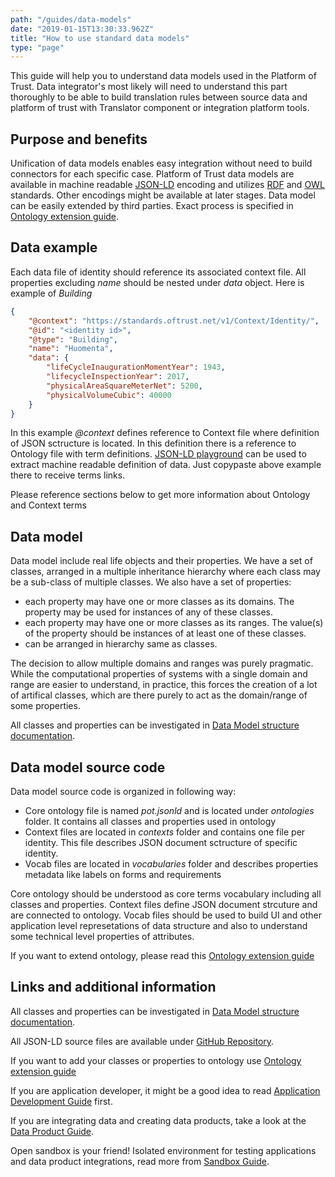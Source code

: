 ```yaml
---
path: "/guides/data-models"
date: "2019-01-15T13:30:33.962Z"
title: "How to use standard data models"
type: "page"
---
```

This guide will help you to understand data models used in the Platform of Trust. Data integrator's most likely will need to understand this part thoroughly to be able to build translation rules between source data and platform of trust with Translator component or integration platform tools. 

## Purpose and benefits
Unification of data models enables easy integration without need to build connectors for each specific case. 
Platform of Trust data models are available in machine readable [JSON-LD](https://json-ld.org/) encoding and utilizes [RDF](https://www.w3.org/RDF/) and [OWL](https://www.w3.org/OWL/) standards. Other encodings might be available at later stages. Data model can be easily extended by third parties. Exact process is specified in [Ontology extension guide](/guides/data-models-extension).

## Data example
Each data file of identity should reference its associated context file. All properties excluding *name* should be nested under *data* object. Here is example of *Building*

```JSON
{
    "@context": "https://standards.oftrust.net/v1/Context/Identity/",
    "@id": "<identity id>",
    "@type": "Building",
    "name": "Huomenta",
    "data": {
        "lifeCycleInaugurationMomentYear": 1943,
		"lifecycleInspectionYear": 2017,
        "physicalAreaSquareMeterNet": 5200,
        "physicalVolumeCubic": 40000
    }
}
```

In this example *@context* defines reference to Context file where definition of JSON sctructure is located. In this definition there is a reference to Ontology file with term definitions. [JSON-LD playground](https://json-ld.org/playground/) can be used to extract machine readable definition of data. Just copypaste above example there to receive terms links.

Please reference sections below to get more information about Ontology and Context terms

## Data model
Data model include real life objects and their properties.
We have a set of classes, arranged in a multiple inheritance hierarchy where each class may be a sub-class of multiple classes.
We also have a set of properties:
* each property may have one or more classes as its domains. The property may be used for instances of any of these classes.
* each property may have one or more classes as its ranges. The value(s) of the property should be instances of at least one of these classes.
* can be arranged in hierarchy same as classes.

The decision to allow multiple domains and ranges was purely pragmatic. While the computational properties of systems with a single domain and range are easier to understand, in practice, this forces the creation of a lot of artifical classes, which are there purely to act as the domain/range of some properties.

All classes and properties can be investigated in [Data Model structure documentation](https://standards.oftrust.net/v1/).

## Data model source code
Data model source code is organized in following way:
* Core ontology file is named *pot.jsonld* and is located under *ontologies* folder. It contains all classes and properties used in ontology
* Context files are located in *contexts* folder and contains one file per identity. This file describes JSON document sctructure of specific identity.
* Vocab files are located in *vocabularies* folder and describes properties metadata like labels on forms and requirements

Core ontology should be understood as core terms vocabulary including all classes and properties. Context files define JSON document strcuture and are connected to ontology. Vocab files should be used to build UI and other application level represetations of data structure and also to understand some technical level properties of attributes.

If you want to extend ontology, please read this [Ontology extension guide](/guides/data-models-extension)

## Links and additional information
All classes and properties can be investigated in [Data Model structure documentation](https://standards.oftrust.net/v1/).

All JSON-LD source files are available under [GitHub Repository](https://github.com/PlatformOfTrust/standards).

If you want to add your classes or properties to ontology use [Ontology extension guide](/guides/data-models-extension)

If you are application developer, it might be a good idea to read [Application Development Guide](/guides/build-apps) first. 

If you are integrating data and creating data products, take a look at the [Data Product Guide](/guides/data-products). 

Open sandbox is your friend! Isolated environment for testing applications and data product integrations, read more from [Sandbox Guide](/guides/sandbox).